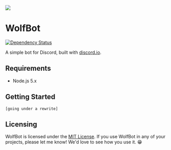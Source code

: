 ![](http://i.imgur.com/sLS6kkF.png) 

# WolfBot

[![Dependency Status](https://david-dm.org/tacowolf/wolfbot.svg)](https://david-dm.org/tacowolf/wolfbot)

A simple bot for Discord, built with [discord.io](../../../../izy521/discord.io).

## Requirements

* Node.js 5.x

## Getting Started 

`[going under a rewrite]`

## Licensing

WolfBot is licensed under the [MIT License](LICENSE.md). If you use WolfBot in any of your projects, please let me know! We'd love to see how you use it. :grin:
